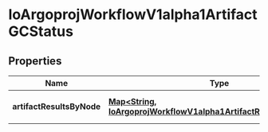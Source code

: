 
# IoArgoprojWorkflowV1alpha1ArtifactGCStatus

## Properties
Name | Type | Description | Notes
------------ | ------------- | ------------- | -------------
**artifactResultsByNode** | [**Map&lt;String, IoArgoprojWorkflowV1alpha1ArtifactResultNodeStatus&gt;**](IoArgoprojWorkflowV1alpha1ArtifactResultNodeStatus.md) | ArtifactResultsByNode maps Node name to result |  [optional]



